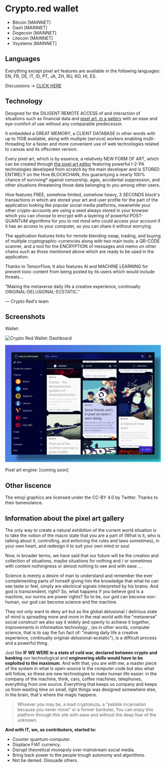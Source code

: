 # Crypto.red wallet

 * Bitcoin [MAINNET]
 * Dash [MAINNET]
 * Dogecoin [MAINNET]
 * Litecoin [MAINNET]
 * Vsystems [MAINNET]

## Languages

Everything except pixel art features are available in the following languages:
EN, FR, DE, IT, ID, PT, JA, ZH, RU, KO, HI, ES.

Discussions -> [CLICK HERE](https://github.com/crypto-red/crypto-red.github.io/discussions)

## Technology

Designed for the DILIGENT REMOTE ACCESS of and interaction of situations such as financial data and [pixel art, in a gallery](https://wallet.crypto.red/gallery) with an ease and eye-comfort of use without any comparable predecessor.

It embedded a GREAT MEMORY, a CLIENT DATABASE in other words with up to 11GB available, along with multiple (service) workers enabling multi-threading for a faster and more convenient use of web technologies related to canvas and its offscreen version.

Every pixel art, which is by essence, a relatively NEW FORM OF ART, which can be created through [the pixel art editor](https://wallet.crypto.red/pixel) featuring powerful I-2-PA technologies developed from scratch by the main developer and is STORED ENTIRELY on the Hive BLOCKCHAIN, this guarantying a nearly 100% chance of surviving* against censorship, ages, accidental suppression, and other situations threatening those data belonging to you among other users.

Hive features FREE, somehow limited, somehow heavy, 3 SECONDS block's transactions in which are stored your art and user profile for the part of the application looking like popular social media platforms, meanwhile your other crypto-accounts are using a seed always stored in your browser which you can choose to encrypt with a layering of powerful POST-QUANTUM algorithms for you to not mind who could access your account if it has an access to your computer, so you can share it without worrying.

The application features links for remote blending swap, trading, and buying of multiple cryptographic-currencies along with two main tools: a QR-CODE scanner, and a tool for the ENCRYPTION of messages and memo on other chains such as those mentioned above which are ready to be used in the application.

Thanks to TensorFlow, It also features AI and MACHINE LEARNING for prevent toxic content from being posted by its users which would include threats...

"Making the metaverse daily life a creative experience, continually ORIGINAL-DELUSIONAL-ECSTATIC."

— Crypto Red's team

## Screenshots

Wallet:

![Crypto Red Wallet: Dashboard](https://raw.githubusercontent.com/crypto-red/crypto-red.github.io/master/src/images/og-image.jpg)

![Crypto Red Wallet: Gallery](https://raw.githubusercontent.com/crypto-red/crypto-red.github.io/master/src/images/og-image-2.jpg)

Pixel art engine:
[coming soon]

## Other liscence

The emoji graphics are licensed under the CC-BY 4.0 by Twitter. Thanks to their benevolance.

## Information about the pixel art gallery

The only way to create a natural exhibition of the current world situation is to take the notion of the macro state that you are a part of (What is it, who is talking about it, controlling, and enforcing the rules and laws sometimes), in your own heart, and redesign it to suit your own mind or soul.

Now, in broader terms, we have said that our future will be the creation and collection of situations, maybe situations for nothing and / or sometimes with content nothingness or almost nothing to see and with ease ...

Science is merely a desire of man to understand and remember the ever complementing parts of himself giving him the knowledge that what he can see taste or feel, simply are electrical signals interpreted by his brains. And god is transcendent, right? So, what happens if you believe god is a machine, our norms are power rights? So to be, our god can become non-human, our god can become science and the machine.

They not only want to deny art but as the global delusional / delirious state of mind is spreading more and more in the real world with the "metaverse" social construct we also say it widely and openly to achieve it together, improvements in information technology , (as in other words, computer science, that is to say the fun fact of: "making daily life a creative experience, continually original-delusional-ecstatic"), is a difficult process and a powerful thing.

Just like **IF WE WERE in a state of cold war, declared between crypto and banking** our technological and **engineering skills would have to be exploited to the maximum**. And with that, you are with me, a master piece of the system in what is open-source is the computer code but also what will follow, so these are new technologies to make human life easier. in the company of the machine, think, cars, coffee machines, telephones, everything from one source. Everything that keeps us company and keeps us from wasting time on small, light things was designed somewhere else, in the brain, that's where the magic happens.

 > Whoever you may be, a mad cryptokuza, a "pebble incarnation because you never move" or a former bankster, You can enjoy this platform through this site with ease and without the deep fear of the unknown.

**And with IT, we, as contributors, started to:**

 * Counter quantum-computer.
 * Displace FIAT currency.
 * Disrupt theoretical monopoly over mainstream social media.
 * Bring back power to the people trough autonomy and algorithms.
 * Not be denied. Dissuade others.